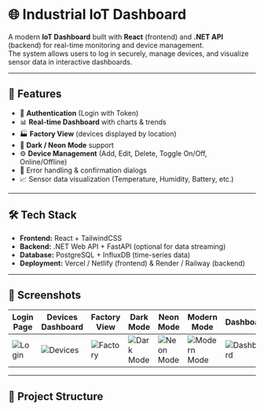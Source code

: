 # 🌐 Industrial IoT Dashboard

A modern **IoT Dashboard** built with **React** (frontend) and **.NET API** (backend) for real-time monitoring and device management.  
The system allows users to log in securely, manage devices, and visualize sensor data in interactive dashboards.

---

## 🚀 Features

- 🔐 **Authentication** (Login with Token)  
- 📊 **Real-time Dashboard** with charts & trends  
- 🏭 **Factory View** (devices displayed by location)  
- 🌙 **Dark / Neon Mode** support  
- ⚙️ **Device Management** (Add, Edit, Delete, Toggle On/Off, Online/Offline)  
- 🔔 Error handling & confirmation dialogs  
- 📈 Sensor data visualization (Temperature, Humidity, Battery, etc.)  

---

## 🛠️ Tech Stack

- **Frontend:** React + TailwindCSS  
- **Backend:** .NET Web API + FastAPI (optional for data streaming)  
- **Database:** PostgreSQL + InfluxDB (time-series data)  
- **Deployment:** Vercel / Netlify (frontend) & Render / Railway (backend)  

---

## 📸 Screenshots

| Login Page | Devices Dashboard | Factory View | Dark Mode | Neon Mode | Modern Mode | Dashboard |
|------------|------------------|--------------|-----------|----------|-----------|------------|
| ![Login](screenshots/login.png) | ![Devices](screenshots/devices.png) | ![Factory](screenshots/factory.png) | ![Dark Mode](screenshots/darkmode.png) | ![Neon Mode](screenshots/neonmode.png) | ![Modern Mode](screenshots/modernmode.png) | ![Dashboard](screenshots/dashboard.png) |

---

## 📂 Project Structure

